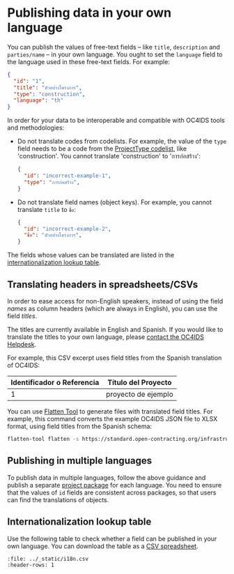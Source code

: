 # Publishing data in your own language

You can publish the values of free-text fields – like `title`, `description` and `parties/name` – in your own language. You ought to set the `language` field to the language used in these free-text fields. For example:

```json
{
  "id": "1",
  "title": "ตัวอย่างโครงการ",
  "type": "construction",
  "language": "th"
}
```

In order for your data to be interoperable and compatible with OC4IDS tools and methodologies:

* Do not translate codes from codelists. For example, the value of the `type` field needs to be a code from the [ProjectType codelist](../reference/codelists.md#projecttype), like 'construction'. You cannot translate 'construction' to 'การก่อสร้าง':

    ```json
    {
      "id": "incorrect-example-1",
      "type": "การก่อสร้าง",
    }
    ```

* Do not translate field names (object keys). For example, you cannot translate `title` to `ชื่อ`:

    ```json
    {
      "id": "incorrect-example-2",
      "ชื่อ": "ตัวอย่างโครงการ",
    }
    ```

The fields whose values can be translated are listed in the [internationalization lookup table](#internationalization-lookup-table).

## Translating headers in spreadsheets/CSVs

In order to ease access for non-English speakers, instead of using the field *names* as column headers (which are always in English), you can use the field *titles*.

The titles are currently available in English and Spanish. If you would like to translate the titles to your own language, please [contact the OC4IDS Helpdesk](mailto:data@open-contracting.org).

For example, this CSV excerpt uses field titles from the Spanish translation of OC4IDS:

| Identificador o Referencia | Título del Proyecto |
| -------------------------- | ------------------- |
| 1                          | proyecto de ejemplo |

You can use [Flatten Tool](https://flatten-tool.readthedocs.io/en/latest/) to generate files with translated field titles. For example, this command converts the example OC4IDS JSON file to XLSX format, using field titles from the Spanish schema:

```bash
flatten-tool flatten -s https://standard.open-contracting.org/infrastructure/0.9/es/project-schema.json -f xlsx --use-titles --root-id=id --root-list-path=projects example.json
```

## Publishing in multiple languages

To publish data in multiple languages, follow the above guidance and publish a separate [project package](../../reference/package.md) for each language. You need to ensure that the values of `id` fields are consistent across packages, so that users can find the translations of objects.

## Internationalization lookup table

Use the following table to check whether a field can be published in your own language. You can download the table as a [CSV spreadsheet](../_static/i18n.csv).

```{csv-table}
:file: ../_static/i18n.csv
:header-rows: 1
```
